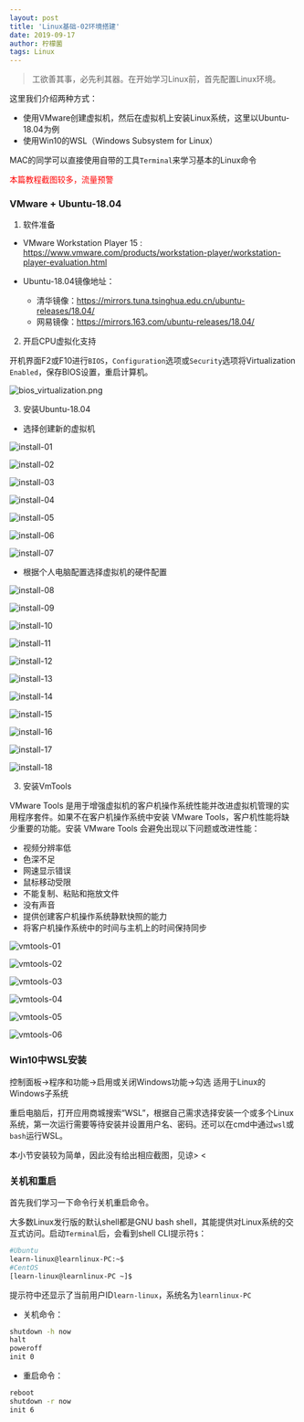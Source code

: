 ```yaml
---
layout: post
title: 'Linux基础-02环境搭建'
date: 2019-09-17
author: 柠檬菌
tags: Linux
---
```


> 工欲善其事，必先利其器。在开始学习Linux前，首先配置Linux环境。

这里我们介绍两种方式：

- 使用VMware创建虚拟机，然后在虚拟机上安装Linux系统，这里以Ubuntu-18.04为例
- 使用Win10的WSL（Windows Subsystem for Linux）

MAC的同学可以直接使用自带的工具`Terminal`来学习基本的Linux命令

<font color="red">本篇教程截图较多，流量预警</font>

### VMware + Ubuntu-18.04

1. 软件准备

- VMware Workstation Player 15 :  <https://www.vmware.com/products/workstation-player/workstation-player-evaluation.html>

- Ubuntu-18.04镜像地址：
  - 清华镜像：<https://mirrors.tuna.tsinghua.edu.cn/ubuntu-releases/18.04/>
  - 网易镜像：<https://mirrors.163.com/ubuntu-releases/18.04/>

2. 开启CPU虚拟化支持

开机界面F2或F10进行`BIOS`，`Configuration`选项或`Security`选项将Virtualization `Enabled`，保存BIOS设置，重启计算机。

![bios_virtualization.png](https://ae01.alicdn.com/kf/Hc45aed45bc404482b35eca1d1574cf00q.png)

3. 安装Ubuntu-18.04

- 选择创建新的虚拟机

![install-01](https://ae01.alicdn.com/kf/H1523e4f5dc8e42bdae8c693956a9f4049.png)

![install-02](https://ae01.alicdn.com/kf/Hccc07f36f645468186a21678282d4d0aQ.png)

![install-03](https://ae01.alicdn.com/kf/Heba76e36841846e9b2144d18da6fcca1S.png)

![install-04](https://ae01.alicdn.com/kf/Ha7e79d56c5c24d59923d1f95106b8beex.png)

![install-05](https://ae01.alicdn.com/kf/Hea27d5142a4a4a6d98048cfc41a6bfe5r.png)

![install-06](https://ae01.alicdn.com/kf/Hdd60b056cc0c4317ae2d72ba782fa447W.png)

![install-07](https://ae01.alicdn.com/kf/Hf8136c65fd9448d4998ede27fd9acdf0I.png)

- 根据个人电脑配置选择虚拟机的硬件配置

![install-08](https://ae01.alicdn.com/kf/H835c9f55c82948c1acd94f8a0555ce687.png)

![install-09](https://ae01.alicdn.com/kf/H1cb721a518944fef898fffec7a7bed381.png)

![install-10](https://ae01.alicdn.com/kf/H3d547094b86f4da0896af46e321b772fY.png)

![install-11](https://ae01.alicdn.com/kf/Hcfdccffa8e0d458fae0ec42351b66ad2W.png)

![install-12](https://ae01.alicdn.com/kf/Hfa25456ef6a74ff7bfa358a7ec3e29cby.png)

![install-13](https://ae01.alicdn.com/kf/H7cc512a4268f43a8a9e70a406caae9a1M.png)

![install-14](https://ae01.alicdn.com/kf/H88d253a92d90429b9d2443f0abf6ff2aH.png)

![install-15](https://ae01.alicdn.com/kf/H0a027b2e50174da3be1287c9c3c40dacA.png)

![install-16](https://ae01.alicdn.com/kf/Ha29d669c924e498d9f002c1b6114e0985.png)

![install-17](https://ae01.alicdn.com/kf/H903297333fb94e678418a396e505af3d8.png)

![install-18](https://ae01.alicdn.com/kf/Hb5fb449e657a4b74857641c2f110b35cs.png)

3. 安装VmTools

VMware Tools 是用于增强虚拟机的客户机操作系统性能并改进虚拟机管理的实用程序套件。如果不在客户机操作系统中安装 VMware Tools，客户机性能将缺少重要的功能。安装 VMware Tools 会避免出现以下问题或改进性能：

- 视频分辨率低
- 色深不足
- 网速显示错误
- 鼠标移动受限
- 不能复制、粘贴和拖放文件
- 没有声音
- 提供创建客户机操作系统静默快照的能力
- 将客户机操作系统中的时间与主机上的时间保持同步

![vmtools-01](https://ae01.alicdn.com/kf/H5c5ddb32f7974d5ab59f676dd0c3e7c95.png)

![vmtools-02](https://ae01.alicdn.com/kf/H24703a981cc440be9f93811f21fe6123N.png)

![vmtools-03](https://ae01.alicdn.com/kf/H7257c387ed784ce6bf103392e75f34a1Y.png)

![vmtools-04](https://ae01.alicdn.com/kf/Hfe3daba8b6b141d891365d6c6caeb5d9J.png)

![vmtools-05](https://ae01.alicdn.com/kf/Ha48f5b2c3af64a56bc0c2170d9ba5d78p.png)

![vmtools-06](https://ae01.alicdn.com/kf/H6b1bce0d9afb4aefa86b9ab6426d4338j.png)

### Win10中WSL安装

控制面板->程序和功能->启用或关闭Windows功能->勾选 适用于Linux的Windows子系统

重启电脑后，打开应用商城搜索“WSL”，根据自己需求选择安装一个或多个Linux系统，第一次运行需要等待安装并设置用户名、密码。还可以在cmd中通过`wsl`或`bash`运行WSL。

本小节安装较为简单，因此没有给出相应截图，见谅> <

### 关机和重启

首先我们学习一下命令行关机重启命令。

大多数Linux发行版的默认shell都是GNU bash shell，其能提供对Linux系统的交互式访问。启动`Terminal`后，会看到shell CLI提示符`$`：

```bash
#Ubuntu
learn-linux@learnlinux-PC:~$
#CentOS
[learn-linux@learnlinux-PC ~]$
```

提示符中还显示了当前用户ID`learn-linux`，系统名为`learnlinux-PC`

- 关机命令：

```bash
shutdown -h now
halt
poweroff
init 0
```

- 重启命令：

```bash
reboot
shutdown -r now
init 6
```


